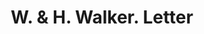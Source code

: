 ---
doi: 10.7916/D8SX7RBQ
date_other: '1901'
date_other_textual: '1901'
form: correspondence
genre:
- Letters (correspondence)
name:
- W. & H. Walker
object_in_context_url: https://biggert.cul.columbia.edu/items/view/ave_biggert_01498
subject_hierarchical_geographic:
- Pittsburgh, Pennsylvania, United States
subject_name:
- W. & H. Walker
title: W. & H. Walker. Letter
sort_title: W. & H. Walker. Letter
call_number: ave_biggert_01498
coordinates:
- 40.439722222222215,-79.97638888888889
pid: ave_biggert_01498
identifiers: ave_biggert_01498
thumbnail: https://derivativo-2.library.columbia.edu/iiif/2/ldpd:344016/full/!256,256/0/native.jpg
permalink: "/items/ave_biggert_01498/"
layout: iiif-image-page
---